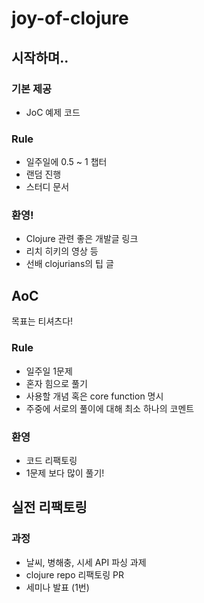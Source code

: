 # joy-of-clojure

## 시작하며..
### 기본 제공
- JoC 예제 코드

### Rule
- 일주일에 0.5 ~ 1 챕터
- 랜덤 진행
- 스터디 문서

### 환영!
- Clojure 관련 좋은 개발글 링크
- 리치 히키의 영상 등
- 선배 clojurians의 팁 글

## AoC
목표는 티셔츠다!
### Rule
- 일주일 1문제
- 혼자 힘으로 풀기
- 사용할 개념 혹은 core function 명시
- 주중에 서로의 풀이에 대해 최소 하나의 코멘트

### 환영
- 코드 리팩토링
- 1문제 보다 많이 풀기!

## 실전 리팩토링
### 과정
- 날씨, 병해충, 시세 API 파싱 과제
- clojure repo 리팩토링 PR
- 세미나 발표 (1번)
